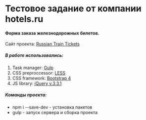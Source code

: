 # Тестовое задание от компании hotels.ru #
#### Форма заказа железнодорожных билетов. ####
Сайт проекта: [Russian Train Tickets](http://adel-ismagilov.ru/tests/hotelsru/)
##### В работе использовались: #####
1. Task manager: [Gulp](https://gulpjs.com/)
2. CSS preproccessor: [LESS](http://lesscss.org/)
3. CSS framework: [Bootstrap 4](http://bootstrap-4.ru/)
4. JS library: [jQuery v.3.3.1](https://jquery.com/)

##### Команды проекта: ######
+ npm i --save-dev - установка пакетов
+ gulp - запуск сервера и сборка проекта

